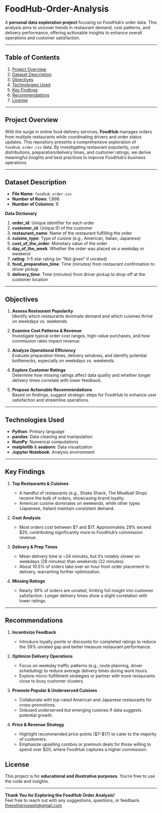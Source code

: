 # FoodHub-Order-Analysis
A **personal data exploration project** focusing on FoodHub’s order data. This analysis aims to uncover trends in restaurant demand, cost patterns, and delivery performance, offering actionable insights to enhance overall operations and customer satisfaction.

---

## Table of Contents
1. [Project Overview](#project-overview)  
2. [Dataset Description](#dataset-description)  
3. [Objectives](#objectives)  
4. [Technologies Used](#technologies-used)  
5. [Key Findings](#key-findings)  
6. [Recommendations](#recommendations)  
7. [License](#license)

---

## Project Overview

With the surge in online food delivery services, **FoodHub** manages orders from multiple restaurants while coordinating drivers and order status updates. This repository presents a comprehensive exploration of `foodhub_order.csv` data. By investigating restaurant popularity, cost distributions, preparation/delivery times, and customer ratings, we derive meaningful insights and best practices to improve FoodHub’s business operations.

---

## Dataset Description

- **File Name**: `foodhub_order.csv`  
- **Number of Rows**: 1,898  
- **Number of Columns**: 9  

**Data Dictionary**  
1. **order_id**: Unique identifier for each order  
2. **customer_id**: Unique ID of the customer  
3. **restaurant_name**: Name of the restaurant fulfilling the order  
4. **cuisine_type**: Type of cuisine (e.g., American, Italian, Japanese)  
5. **cost_of_the_order**: Monetary value of the order  
6. **day_of_the_week**: Whether the order was placed on a weekday or weekend  
7. **rating**: 1–5 star rating (or “Not given” if unrated)  
8. **food_preparation_time**: Time (minutes) from restaurant confirmation to driver pickup  
9. **delivery_time**: Time (minutes) from driver pickup to drop-off at the customer location  

---

## Objectives

1. **Assess Restaurant Popularity**  
   Identify which restaurants dominate demand and which cuisines thrive on weekdays vs. weekends.  

2. **Examine Cost Patterns & Revenue**  
   Investigate typical order cost ranges, high-value purchases, and how commission rates impact revenue.  

3. **Analyze Operational Efficiency**  
   Evaluate preparation times, delivery windows, and identify potential bottlenecks, especially on weekdays vs. weekends.  

4. **Explore Customer Ratings**  
   Determine how missing ratings affect data quality and whether longer delivery times correlate with lower feedback.

5. **Propose Actionable Recommendations**  
   Based on findings, suggest strategic steps for FoodHub to enhance user satisfaction and streamline operations.

---

## Technologies Used

- **Python**: Primary language  
- **pandas**: Data cleaning and manipulation  
- **NumPy**: Numerical computations  
- **matplotlib** & **seaborn**: Data visualization  
- **Jupyter Notebook**: Analysis environment

---

## Key Findings

1. **Top Restaurants & Cuisines**  
   - A handful of restaurants (e.g., Shake Shack, The Meatball Shop) receive the bulk of orders, showcasing brand loyalty.  
   - American cuisine dominates on weekends, while other types (Japanese, Italian) maintain consistent demand.

2. **Cost Analysis**  
   - Most orders cost between \$7 and \$17. Approximately 29% exceed \$20, contributing significantly more to FoodHub’s commission revenue.  

3. **Delivery & Prep Times**  
   - Mean delivery time is ~24 minutes, but it’s notably slower on weekdays (28 minutes) than weekends (22 minutes).  
   - About 10.5% of orders take over an hour from order placement to delivery, warranting further optimization.

4. **Missing Ratings**  
   - Nearly 39% of orders are unrated, limiting full insight into customer satisfaction. Longer delivery times show a slight correlation with lower ratings.

---

## Recommendations

1. **Incentivize Feedback**  
   - Introduce loyalty points or discounts for completed ratings to reduce the 39% unrated gap and better measure restaurant performance.

2. **Optimize Delivery Operations**  
   - Focus on weekday traffic patterns (e.g., route planning, driver scheduling) to reduce average delivery times during work hours.  
   - Explore micro-fulfillment strategies or partner with more restaurants close to busy customer clusters.

3. **Promote Popular & Underserved Cuisines**  
   - Collaborate with top-rated American and Japanese restaurants for cross-promotions.  
   - Onboard underserved but emerging cuisines if data suggests potential growth.

4. **Price & Revenue Strategy**  
   - Highlight recommended price points (\$7–\$17) to cater to the majority of customers.  
   - Emphasize upselling combos or premium deals for those willing to spend over \$20, where FoodHub captures a higher commission.


## License

This project is for **educational and illustrative purposes**. You’re free to use the code and insights.

---

**Thank You for Exploring the FoodHub Order Analysis!**  
Feel free to reach out with any suggestions, questions, or feedback.
theestherjoseph@gmail.com
